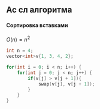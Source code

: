 ## Ас сл алгоритма
#### Сортировка вставками
$O(n)=n ^ 2$

```cpp
int n = 4;  
vector<int>v{1, 3, 4, 2};

for(int i = 0; i < n; i++) {  
    for(int j = 0; j < n; j++) {  
        if(v[j] > v[j + 1]){  
            swap(v[j], v[j + 1]);  
        }  
    }  
}
```
